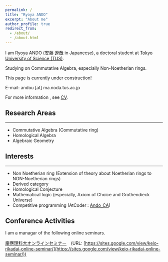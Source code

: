 ```yaml
---
permalink: /
title: "Ryoya ANDO"
excerpt: "About me"
author_profile: true
redirect_from: 
  - /about/
  - /about.html
---
```

I am Ryoya ANDO (安藤 遼哉 in Japanecse), a doctoral student at [Tokyo University of Science (TUS)](https://www.tus.ac.jp/en/fac/riko/math.html).

Studying on Commutative Algebra, especially Non-Noetherian rings.

This page is currently under construction! 

E-mail: andou [at] ma.noda.tus.ac.jp 

For more information , see [CV](https://ryoya9826.github.io/cv/).
## Research Areas
---
- Commutative Algebra (Commutative ring)
- Homological Algebra
- Algebraic Geometry

## Interests
---
- Non Noetherian ring (Extension of theory about Noetherian rings to NON-Noetherian rings)
- Derived category
- Homological Conjecture
- Mathematical logic (especially, Axiom of Choice and Grothendieck Universe)
- Competitive programming (AtCoder : [Ando_CA](https://atcoder.jp/users/Ando_CA?lang=en))

## Conference Activities

I am a managar of the following online seminars.

[慶應理科大オンラインセミナー](https://sites.google.com/view/keio-rikadai-online-seminar/)　(URL: [https://sites.google.com/view/keio-rikadai-online-seminar/](https://sites.google.com/view/keio-rikadai-online-seminar/))

<!--
### Thanks: 
 Kirie Yasuda for supporting English grammatically.
 -->

